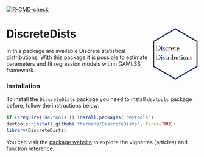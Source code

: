 <!-- badges: start -->
[![R-CMD-check](https://github.com/fhernanb/DiscreteDists/actions/workflows/R-CMD-check.yaml/badge.svg)](https://github.com/fhernanb/DiscreteDists/actions/workflows/R-CMD-check.yaml)
<!-- badges: end -->

# DiscreteDists <img src="man/figures/logo.png" align="right" alt="" width="120" />

In this package are available Discrete statistical distributions. With this package it is possible to estimate parameters and fit regression models within GAMLSS framework.

### Installation

To install the `DiscreteDists` package you need to install `devtools`
package before, follow the instructions below:

```r
if (!require('devtools')) install.packages('devtools')
devtools::install_github('fhernanb/DiscreteDists', force=TRUE)
library(DiscreteDists)
```

You can visit the [package
website](https://fhernanb.github.io/DiscreteDists/) to explore the vignettes
(articles) and function reference.
